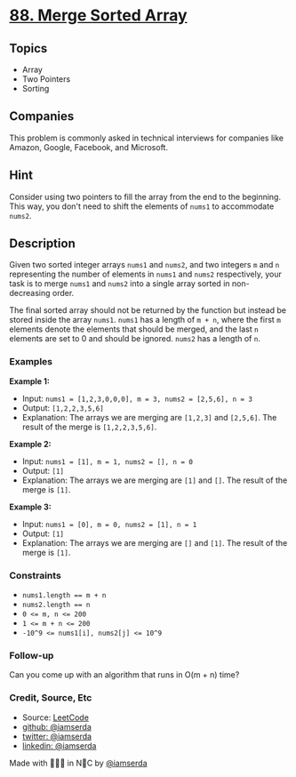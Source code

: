 # [88. Merge Sorted Array](https://leetcode.com/problems/merge-sorted-array/description/)

## Topics

- Array
- Two Pointers
- Sorting

## Companies

This problem is commonly asked in technical interviews for companies like Amazon, Google, Facebook, and Microsoft.

## Hint

Consider using two pointers to fill the array from the end to the beginning. This way, you don't need to shift the elements of `nums1` to accommodate `nums2`.

## Description

Given two sorted integer arrays `nums1` and `nums2`, and two integers `m` and `n` representing the number of elements in `nums1` and `nums2` respectively, your task is to merge `nums1` and `nums2` into a single array sorted in non-decreasing order.

The final sorted array should not be returned by the function but instead be stored inside the array `nums1`. `nums1` has a length of `m + n`, where the first `m` elements denote the elements that should be merged, and the last `n` elements are set to 0 and should be ignored. `nums2` has a length of `n`.

### Examples

**Example 1:**

- Input: `nums1 = [1,2,3,0,0,0], m = 3, nums2 = [2,5,6], n = 3`
- Output: `[1,2,2,3,5,6]`
- Explanation: The arrays we are merging are `[1,2,3]` and `[2,5,6]`. The result of the merge is `[1,2,2,3,5,6]`.

**Example 2:**

- Input: `nums1 = [1], m = 1, nums2 = [], n = 0`
- Output: `[1]`
- Explanation: The arrays we are merging are `[1]` and `[]`. The result of the merge is `[1]`.

**Example 3:**

- Input: `nums1 = [0], m = 0, nums2 = [1], n = 1`
- Output: `[1]`
- Explanation: The arrays we are merging are `[]` and `[1]`. The result of the merge is `[1]`.

### Constraints

- `nums1.length == m + n`
- `nums2.length == n`
- `0 <= m, n <= 200`
- `1 <= m + n <= 200`
- `-10^9 <= nums1[i], nums2[j] <= 10^9`

### Follow-up

Can you come up with an algorithm that runs in O(m + n) time?

### Credit, Source, Etc

- Source: [LeetCode](https://leetcode.com/problems/merge-sorted-array/description/)
- [github:  @iamserda](https://github.com/iamserda)
- [twitter: @iamserda](https://twitter.com/iamserda)
- [linkedin:    @iamserda](https://linkedin.com/in/iamserda)

Made with 🤍🫶🏿 in N🗽C by [@iamserda](https://www.twitter.com/iamserda)
